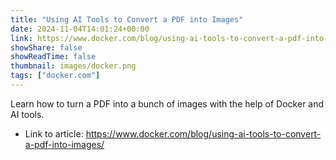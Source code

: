 ```yaml
---
title: "Using AI Tools to Convert a PDF into Images"
date: 2024-11-04T14:01:24+00:00
link: https://www.docker.com/blog/using-ai-tools-to-convert-a-pdf-into-images/
showShare: false
showReadTime: false
thumbnail: images/docker.png
tags: ["docker.com"]
---
```

Learn how to turn a PDF into a bunch of images with the help of Docker and AI tools.

- Link to article: https://www.docker.com/blog/using-ai-tools-to-convert-a-pdf-into-images/